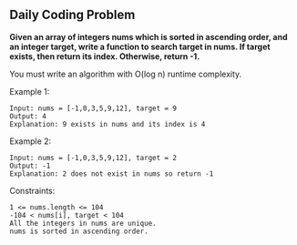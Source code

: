 ## Daily Coding Problem

**Given an array of integers nums which is sorted in ascending order, and an integer target, write a function to search target in nums. 
If target exists, then return its index. Otherwise, return -1.**

You must write an algorithm with O(log n) runtime complexity.

Example 1:
```
Input: nums = [-1,0,3,5,9,12], target = 9
Output: 4
Explanation: 9 exists in nums and its index is 4
```

Example 2:
```
Input: nums = [-1,0,3,5,9,12], target = 2
Output: -1
Explanation: 2 does not exist in nums so return -1
```

Constraints:
```
1 <= nums.length <= 104
-104 < nums[i], target < 104
All the integers in nums are unique.
nums is sorted in ascending order.
```